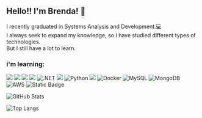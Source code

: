 
## Hello!! I'm Brenda! 💜


I recently graduated in Systems Analysis and Development.💻  <br/>
I always seek to expand my knowledge, so I have studied different types of technologies.<br/>
But I still have a lot to learn.



### i'm learning:
![](https://img.shields.io/badge/JavaScript-F7DF1E?style=for-the-badge&logo=javascript&logoColor=black)
![](https://img.shields.io/badge/HTML5-E34F26?style=for-the-badge&logo=html5&logoColor=white)
![](https://img.shields.io/badge/CSS-239120?&style=for-the-badge&logo=css3&logoColor=white)
![](https://img.shields.io/badge/C%23-239120?style=for-the-badge&logo=c-sharp&logoColor=white)
![.NET](https://img.shields.io/badge/.NET-5C2D91?style=for-the-badge&logo=.net&logoColor=white)
![](https://img.shields.io/badge/Java-ED8B00?style=for-the-badge&logo=openjdk&logoColor=white)
![Python](https://img.shields.io/badge/python-3670A0?style=for-the-badge&logo=python&logoColor=ffdd54)
![](https://img.shields.io/badge/Angular-DD0031?style=for-the-badge&logo=angular&logoColor=white)
![Docker](https://img.shields.io/badge/docker-%230db7ed.svg?style=for-the-badge&logo=docker&logoColor=white)
![MySQL](https://img.shields.io/badge/MySQL-00000F?style=for-the-badge&logo=mysql&logoColor=white)
![MongoDB](https://img.shields.io/badge/MongoDB-%234ea94b.svg?style=for-the-badge&logo=mongodb&logoColor=white)
![AWS](https://img.shields.io/badge/AWS-000.svg?style=for-the-badge&logo=amazon-aws&logoColor=white)
![Static Badge](https://img.shields.io/badge/ServiceNow-%230B2F45?style=for-the-badge)

 

![GitHub Stats](https://github-readme-stats.vercel.app/api?username=BrendaStreng&theme=transparent&bg_color=000&border_color=780cb3&show_icons=true&icon_color=780cb3&title_color=780cb3&text_color=fff)


![Top Langs](https://github-readme-stats.vercel.app/api/top-langs/?username=BrendaStreng&layout=compact&theme=midnight-purple&border_color=780cb3)






<!--
**BrendaStreng/BrendaStreng** is a ✨ _special_ ✨ repository because its `README.md` (this file) appears on your GitHub profile.

Here are some ideas to get you started:

- 🔭 I’m currently working on ...
- 🌱 I’m currently learning ...
- 👯 I’m looking to collaborate on ...
- 🤔 I’m looking for help with ...
- 💬 Ask me about ...
- 📫 How to reach me: ...
- 😄 Pronouns: ...
- ⚡ Fun fact: ...
-->
